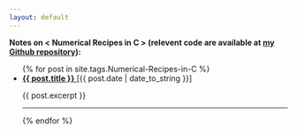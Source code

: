 ```yaml
---
layout: default
---
```


<b>Notes on < Numerical Recipes in C > (relevent code are available at [my Github repository](https://github.com/jadecci/numerical_recipes_c)): </b>

<ul class="no-bullets"> 
    {% for post in site.tags.Numerical-Recipes-in-C %}
    <li>
        <a href="{{ post.url }}"> <b>{{ post.title }}</b> </a>
        [{{ post.date | date_to_string }}]
        <p>{{ post.excerpt }}</p>
        <hr class="dotted">
    </li>
    {% endfor %}
</ul>

